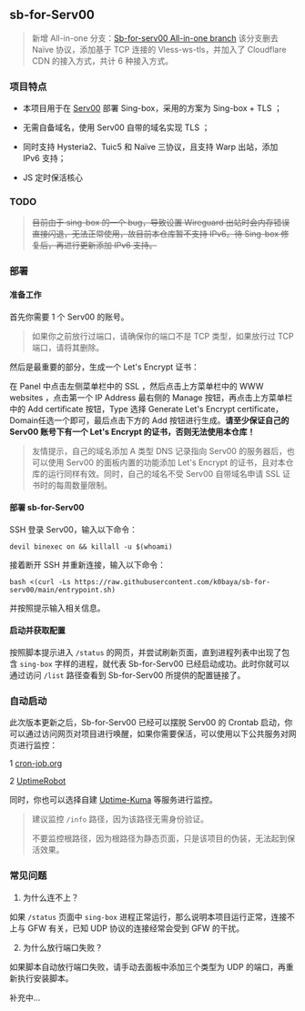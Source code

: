 ## sb-for-Serv00

>新增 All-in-one 分支：[Sb-for-serv00 All-in-one branch](https://github.com/k0baya/sb-for-serv00/tree/all-in-one)
>该分支删去 Naïve 协议，添加基于 TCP 连接的 Vless-ws-tls，并加入了 Cloudflare CDN 的接入方式，共计 6 种接入方式。

### 项目特点
* 本项目用于在 [Serv00](https://www.serv00.com/) 部署 Sing-box，采用的方案为 Sing-box + TLS ；

* 无需自备域名，使用 Serv00 自带的域名实现 TLS ；

* 同时支持 Hysteria2、Tuic5 和 Naïve 三协议，且支持 Warp 出站，添加 IPv6 支持；

* JS 定时保活核心

### TODO

> ~~目前由于 sing-box 的一个 bug，导致设置 Wireguard 出站时会内存错误直接闪退，无法正常使用，故目前本仓库暂不支持 IPv6。待 Sing-box 修复后，再进行更新添加 IPv6 支持。~~ 

### 部署
#### 准备工作

首先你需要 1 个 Serv00 的账号。

>如果你之前放行过端口，请确保你的端口不是 TCP 类型，如果放行过 TCP 端口，请将其删除。

然后是最重要的部分，生成一个 Let's Encrypt 证书：

在 Panel 中点击左侧菜单栏中的 SSL ，然后点击上方菜单栏中的 WWW websites ，点击第一个 IP Address 最右侧的 Manage 按钮，再点击上方菜单栏中的 Add certificate 按钮，Type 选择 Generate Let's Encrypt certificate， Domain任选一个即可，最后点击下方的 Add 按钮进行生成。**请至少保证自己的 Serv00 账号下有一个 Let's Encrypt 的证书，否则无法使用本仓库！**

>友情提示，自己的域名添加 A 类型 DNS 记录指向 Serv00 的服务器后，也可以使用 Serv00 的面板内置的功能添加 Let's Encrypt 的证书，且对本仓库的运行同样有效。同时，自己的域名不受 Serv00 自带域名申请 SSL 证书时的每周数量限制。

#### 部署 sb-for-Serv00

SSH 登录 Serv00，输入以下命令：
```shell
devil binexec on && killall -u $(whoami)
```
接着断开 SSH 并重新连接，输入以下命令：
```shell
bash <(curl -Ls https://raw.githubusercontent.com/k0baya/sb-for-serv00/main/entrypoint.sh)
```
并按照提示输入相关信息。

#### 启动并获取配置

按照脚本提示进入 `/status` 的网页，并尝试刷新页面，直到进程列表中出现了包含 `sing-box` 字样的进程，就代表 Sb-for-Serv00 已经启动成功。此时你就可以通过访问 `/list` 路径查看到 Sb-for-Serv00 所提供的配置链接了。

### 自动启动

此次版本更新之后，Sb-for-Serv00 已经可以摆脱 Serv00 的 Crontab 启动，你可以通过访问网页对项目进行唤醒，如果你需要保活，可以使用以下公共服务对网页进行监控：

1 [cron-job.org](https://console.cron-job.org)

2 [UptimeRobot](https://uptimerobot.com/) 

同时，你也可以选择自建 [Uptime-Kuma](https://github.com/louislam/uptime-kuma) 等服务进行监控。

>建议监控 `/info` 路径，因为该路径无需身份验证。
>
>不要监控根路径，因为根路径为静态页面，只是该项目的伪装，无法起到保活效果。

### 常见问题
1. 为什么连不上？

如果 `/status` 页面中 `sing-box` 进程正常运行，那么说明本项目运行正常，连接不上与 GFW 有关，已知 UDP 协议的连接经常会受到 GFW 的干扰。

2. 为什么放行端口失败？

如果脚本自动放行端口失败，请手动去面板中添加三个类型为 UDP 的端口，再重新执行安装脚本。

补充中...
